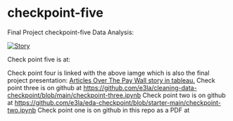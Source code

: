 # checkpoint-five
Final Project checkpoint-five Data Analysis:

<a href="https://public.tableau.com/app/profile/helena.marvin/viz/UMSL-Article-Metadata/Story?publish=yes" TARGET = "_blank"><img alt='Story ' src='https:&#47;&#47;public.tableau.com&#47;static&#47;images&#47;UM&#47;UMSL-Article-Metadata&#47;Story&#47;1_rss.png' style='border: none' /></a>

Check point five is at:

Check point four is linked with the above iamge which is also the final project presentation: 
<a href="https://public.tableau.com/app/profile/helena.marvin/viz/UMSL-Article-Metadata/Story?publish=yes" TARGET = "_blank">Articles Over The Pay Wall story in tableau.</a>
Check point three is on github at <a href="https://github.com/e3la/cleaning-data-checkpoint/blob/main/checkpoint-three.ipynb" TARGET = "_blank">https://github.com/e3la/cleaning-data-checkpoint/blob/main/checkpoint-three.ipynb</a>
Check point two is on github at <a href="https://github.com/e3la/eda-checkpoint/blob/starter-main/checkpoint-two.ipynb" TARGET = "_blank">https://github.com/e3la/eda-checkpoint/blob/starter-main/checkpoint-two.ipynb</a>
Check point one is on github in this repo as a PDF at <a href="https://github.com/e3la/checkpoint-five/blob/main/Lena%20Marvin%20-%20DA%20Final%20Project%20Checkpoint%20One.pdf" TARGET="_blank">
</a>
